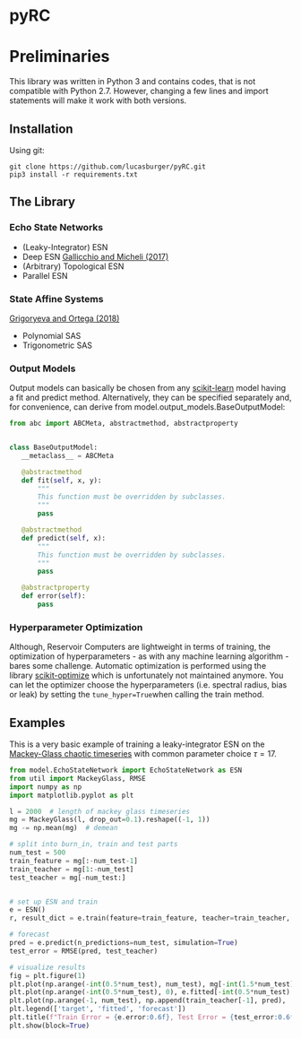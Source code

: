 # pyRC

# Preliminaries

This library was written in Python 3 and contains codes, that is not compatible with Python 2.7. However, changing a few lines and import statements will make it work with both versions.

## Installation

Using git:

````
git clone https://github.com/lucasburger/pyRC.git
pip3 install -r requirements.txt
````

## The Library

### Echo State Networks
- (Leaky-Integrator) ESN
- Deep ESN [Gallicchio and Micheli (2017)](https://arxiv.org/abs/1712.04323)
- (Arbitrary) Topological ESN
- Parallel ESN

### State Affine Systems

[Grigoryeva and Ortega (2018)](https://arxiv.org/pdf/1712.00754.pdf)
- Polynomial SAS
- Trigonometric SAS

### Output Models

Output models can basically be chosen from any [scikit-learn](https://scikit-learn.org/stable/) model having a fit and predict method. Alternatively, they can be specified separately and, for convenience, can derive from model.output_models.BaseOutputModel:

 ```python
from abc import ABCMeta, abstractmethod, abstractproperty


class BaseOutputModel:
    __metaclass__ = ABCMeta

    @abstractmethod
    def fit(self, x, y):
        """
        This function must be overridden by subclasses.
        """
        pass

    @abstractmethod
    def predict(self, x):
        """
        This function must be overridden by subclasses.
        """
        pass

    @abstractproperty
    def error(self):
        pass

```
### Hyperparameter Optimization

Although, Reservoir Computers are lightweight in terms of training, the optimization of hyperparameters - as with any machine learning algorithm - bares some challenge.
Automatic optimization is performed using the library [scikit-optimize](https://scikit-optimize.github.io) which is unfortunately not maintained anymore.
You can let the optimizer choose the hyperparameters (i.e. spectral radius, bias or leak) by setting the ```tune_hyper=True```when calling the train method.

## Examples

This is a very basic example of training a leaky-integrator ESN on the [Mackey-Glass chaotic timeseries](http://www.scholarpedia.org/article/Mackey-Glass_equation) with common parameter choice $\tau = 17$.

```python
from model.EchoStateNetwork import EchoStateNetwork as ESN
from util import MackeyGlass, RMSE
import numpy as np
import matplotlib.pyplot as plt

l = 2000  # length of mackey glass timeseries
mg = MackeyGlass(l, drop_out=0.1).reshape((-1, 1))
mg -= np.mean(mg)  # demean

# split into burn_in, train and test parts
num_test = 500
train_feature = mg[:-num_test-1]
train_teacher = mg[1:-num_test]
test_teacher = mg[-num_test:]


# set up ESN and train
e = ESN()
r, result_dict = e.train(feature=train_feature, teacher=train_teacher, hyper_tuning=False)

# forecast
pred = e.predict(n_predictions=num_test, simulation=True)
test_error = RMSE(pred, test_teacher)

# visualize results
fig = plt.figure(1)
plt.plot(np.arange(-int(0.5*num_test), num_test), mg[-int(1.5*num_test):], 'b')
plt.plot(np.arange(-int(0.5*num_test), 0), e.fitted[-int(0.5*num_test):], 'g')
plt.plot(np.arange(-1, num_test), np.append(train_teacher[-1], pred), 'r')
plt.legend(['target', 'fitted', 'forecast'])
plt.title(f"Train Error = {e.error:0.6f}, Test Error = {test_error:0.6f}\n"+str(result_dict))
plt.show(block=True)
```


